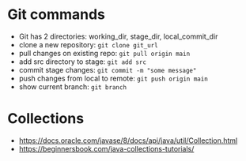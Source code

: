 # Git commands
* Git has 2 directories: working_dir, stage_dir, local_commit_dir
* clone a new repository: `git clone git_url`
* pull changes on existing repo: `git pull origin main`
* add src directory to stage: `git add src`
* commit stage changes: `git commit -m "some message"`
* push changes from local to remote: `git push origin main`
* show current branch: `git branch`

# Collections
* https://docs.oracle.com/javase/8/docs/api/java/util/Collection.html
* https://beginnersbook.com/java-collections-tutorials/
